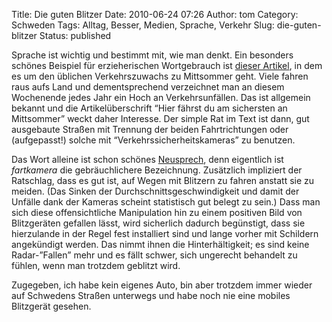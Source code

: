 Title: Die guten Blitzer
Date: 2010-06-24 07:26
Author: tom
Category: Schweden
Tags: Alltag, Besser, Medien, Sprache, Verkehr
Slug: die-guten-blitzer
Status: published

Sprache ist wichtig und bestimmt mit, wie man denkt. Ein besonders
schönes Beispiel für erzieherischen Wortgebrauch ist [dieser
Artikel](http://www.dn.se/motor/2.2202/har-kor-du-sakrast-i-midsommar-1.1126809),
in dem es um den üblichen Verkehrszuwachs zu Mittsommer geht. Viele
fahren raus aufs Land und dementsprechend verzeichnet man an diesem
Wochenende jedes Jahr ein Hoch an Verkehrsunfällen. Das ist allgemein
bekannt und die Artikelüberschrift “Hier fährst du am sichersten an
Mittsommer” weckt daher Interesse. Der simple Rat im Text ist dann, gut
ausgebaute Straßen mit Trennung der beiden Fahrtrichtungen oder
(aufgepasst!) solche mit “Verkehrssicherheitskameras” zu benutzen.

Das Wort alleine ist schon schönes
[Neusprech](http://de.wikipedia.org/wiki/Neusprech), denn eigentlich ist
*fartkamera* die gebräuchlichere Bezeichnung. Zusätzlich impliziert der
Ratschlag, dass es gut ist, auf Wegen mit Blitzern zu fahren anstatt sie
zu meiden. (Das Sinken der Durchschnittsgeschwindigkeit und damit der
Unfälle dank der Kameras scheint statistisch gut belegt zu sein.) Dass
man sich diese offensichtliche Manipulation hin zu einem positiven Bild
von Blitzgeräten gefallen lässt, wird sicherlich dadurch begünstigt,
dass sie hierzulande in der Regel fest installiert sind und lange vorher
mit Schildern angekündigt werden. Das nimmt ihnen die Hinterhältigkeit;
es sind keine Radar-”Fallen” mehr und es fällt schwer, sich ungerecht
behandelt zu fühlen, wenn man trotzdem geblitzt wird.

Zugegeben, ich habe kein eigenes Auto, bin aber trotzdem immer wieder
auf Schwedens Straßen unterwegs und habe noch nie eine mobiles
Blitzgerät gesehen.

